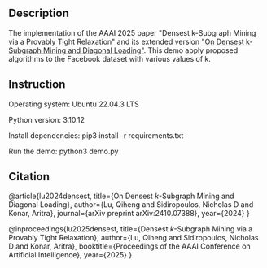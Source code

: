 Description
-----------
The implementation of the AAAI 2025 paper "Densest k-Subgraph Mining via a Provably Tight Relaxation" and its extended version ["On Densest k-Subgraph Mining and Diagonal Loading"](https://arxiv.org/pdf/2410.07388). This demo apply proposed algorithms to the Facebook dataset with various values of k.


Instruction
-----------

Operating system: Ubuntu 22.04.3 LTS

Python version: 3.10.12

Install dependencies: pip3 install -r requirements.txt

Run the demo: python3 demo.py

Citation
-----------

@article{lu2024densest,
  title={On Densest $k$-Subgraph Mining and Diagonal Loading},
  author={Lu, Qiheng and Sidiropoulos, Nicholas D and Konar, Aritra},
  journal={arXiv preprint arXiv:2410.07388},
  year={2024}
}

@inproceedings{lu2025densest,
title={Densest $k$-Subgraph Mining via a Provably Tight Relaxation},
author={Lu, Qiheng and Sidiropoulos, Nicholas D and Konar, Aritra},
booktitle={Proceedings of the AAAI Conference on Artificial Intelligence},
year={2025}
}